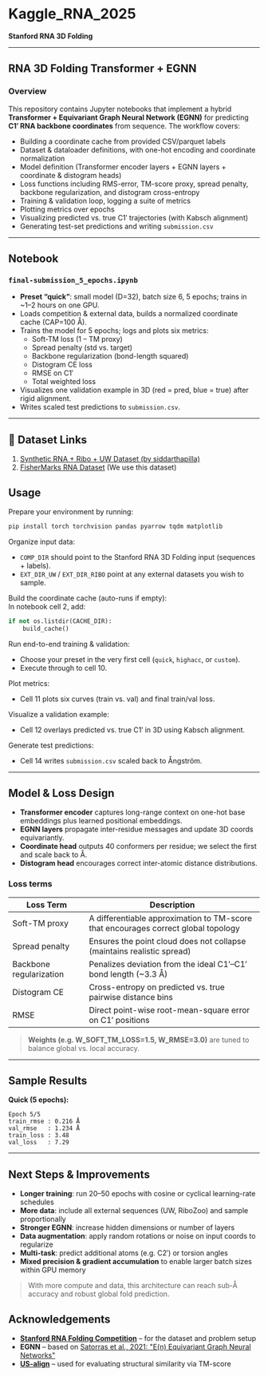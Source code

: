 # Kaggle_RNA_2025  
**Stanford RNA 3D Folding**

---

## RNA 3D Folding Transformer + EGNN

### Overview

This repository contains Jupyter notebooks that implement a hybrid **Transformer + Equivariant Graph Neural Network (EGNN)** for predicting **C1′ RNA backbone coordinates** from sequence. The workflow covers:

- Building a coordinate cache from provided CSV/parquet labels  
- Dataset & dataloader definitions, with one-hot encoding and coordinate normalization  
- Model definition (Transformer encoder layers + EGNN layers + coordinate & distogram heads)  
- Loss functions including RMS-error, TM-score proxy, spread penalty, backbone regularization, and distogram cross-entropy  
- Training & validation loop, logging a suite of metrics  
- Plotting metrics over epochs  
- Visualizing predicted vs. true C1′ trajectories (with Kabsch alignment)  
- Generating test-set predictions and writing `submission.csv`

---

## Notebook

### `final-submission_5_epochs.ipynb`

- **Preset “quick”**: small model (D=32), batch size 6, 5 epochs; trains in ~1–2 hours on one GPU.  
- Loads competition & external data, builds a normalized coordinate cache (CAP=100 Å).  
- Trains the model for 5 epochs; logs and plots six metrics:
  - Soft-TM loss (1 – TM proxy)
  - Spread penalty (std vs. target)
  - Backbone regularization (bond-length squared)
  - Distogram CE loss
  - RMSE on C1′
  - Total weighted loss
- Visualizes one validation example in 3D (red = pred, blue = true) after rigid alignment.  
- Writes scaled test predictions to `submission.csv`.

---
## 📂 Dataset Links

1. [Synthetic RNA + Ribo + UW Dataset (by siddarthapilla)](https://www.kaggle.com/datasets/siddarthapilla/synthetic-rna-rib-uw-datasets)  
2. [FisherMarks RNA Dataset](https://www.kaggle.com/datasets/fishermarks/dataset) (We use this dataset)


## Usage

Prepare your environment by running:

```bash
pip install torch torchvision pandas pyarrow tqdm matplotlib
```

Organize input data:

- `COMP_DIR` should point to the Stanford RNA 3D Folding input (sequences + labels).
- `EXT_DIR_UW` / `EXT_DIR_RIBO` point at any external datasets you wish to sample.

Build the coordinate cache (auto-runs if empty):  
In notebook cell 2, add:

```python
if not os.listdir(CACHE_DIR):
    build_cache()
```

Run end-to-end training & validation:

- Choose your preset in the very first cell (`quick`, `highacc`, or `custom`).  
- Execute through to cell 10.

Plot metrics:

- Cell 11 plots six curves (train vs. val) and final train/val loss.

Visualize a validation example:

- Cell 12 overlays predicted vs. true C1′ in 3D using Kabsch alignment.

Generate test predictions:

- Cell 14 writes `submission.csv` scaled back to Ångström.

---

## Model & Loss Design

- **Transformer encoder** captures long-range context on one-hot base embeddings plus learned positional embeddings.
- **EGNN layers** propagate inter-residue messages and update 3D coords equivariantly.
- **Coordinate head** outputs 40 conformers per residue; we select the first and scale back to Å.
- **Distogram head** encourages correct inter-atomic distance distributions.

### Loss terms

| Loss Term              | Description                                                                 |
|------------------------|-----------------------------------------------------------------------------|
| Soft-TM proxy          | A differentiable approximation to TM-score that encourages correct global topology |
| Spread penalty         | Ensures the point cloud does not collapse (maintains realistic spread)     |
| Backbone regularization| Penalizes deviation from the ideal C1′–C1′ bond length (~3.3 Å)             |
| Distogram CE           | Cross-entropy on predicted vs. true pairwise distance bins                 |
| RMSE                   | Direct point-wise root-mean-square error on C1′ positions                   |

> **Weights (e.g. W_SOFT_TM_LOSS=1.5, W_RMSE=3.0)** are tuned to balance global vs. local accuracy.

---

## Sample Results

**Quick (5 epochs):**

```
Epoch 5/5
train_rmse : 0.216 Å
val_rmse   : 1.234 Å
train_loss : 3.48
val_loss   : 7.29
```

---

## Next Steps & Improvements

- **Longer training**: run 20–50 epochs with cosine or cyclical learning-rate schedules  
- **More data**: include all external sequences (UW, RiboZoo) and sample proportionally  
- **Stronger EGNN**: increase hidden dimensions or number of layers  
- **Data augmentation**: apply random rotations or noise on input coords to regularize  
- **Multi-task**: predict additional atoms (e.g. C2′) or torsion angles  
- **Mixed precision & gradient accumulation** to enable larger batch sizes within GPU memory  

> With more compute and data, this architecture can reach sub-Å accuracy and robust global fold prediction.



## Acknowledgements

- **[Stanford RNA Folding Competition](https://www.kaggle.com/competitions/stanford-rna-3d-folding)** – for the dataset and problem setup  
- **EGNN** – based on [Satorras et al., 2021: "E(n) Equivariant Graph Neural Networks"](https://arxiv.org/abs/2102.09844)  
- **[US-align](https://zhanggroup.org/US-align/)** – used for evaluating structural similarity via TM-score  

